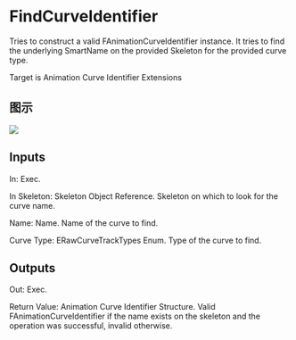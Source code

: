 # FindCurveIdentifier

Tries to construct a valid FAnimationCurveIdentifier instance. It tries to find the underlying SmartName on the provided Skeleton for the provided curve type.

Target is Animation Curve Identifier Extensions

## 图示

![]($-20221218-18340415.png)

## Inputs

In: Exec.

In Skeleton: Skeleton Object Reference. Skeleton on which to look for the curve name.

Name: Name. Name of the curve to find.

Curve Type: ERawCurveTrackTypes Enum. Type of the curve to find.  

## Outputs

Out: Exec.

Return Value: Animation Curve Identifier Structure. Valid FAnimationCurveIdentifier if the name exists on the skeleton and the operation was successful, invalid otherwise.

